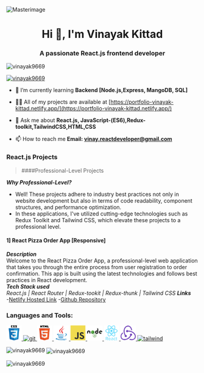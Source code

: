  <img src="https://i.imgur.com/xgLMhkG.png" alt="Masterimage">
<h1 align="center">Hi 👋, I'm Vinayak Kittad</h1>
<h3 align="center">A passionate React.js frontend developer</h3>

<p align="left"> <img src="https://komarev.com/ghpvc/?username=vinayak9669&label=Profile%20views&color=0e75b6&style=flat" alt="vinayak9669" /> </p>

<p align="left"> <a href="https://github.com/ryo-ma/github-profile-trophy"><img src="https://github-profile-trophy.vercel.app/?username=vinayak9669" alt="vinayak9669" /></a> </p>

- 🌱 I’m currently learning **Backend [Node.js,Express, MangoDB, SQL]**

- 👨‍💻 All of my projects are available at [https://portfolio-vinayak-kittad.netlify.app/](https://portfolio-vinayak-kittad.netlify.app/)

- 💬 Ask me about **React.js, JavaScript-(ES6),Redux-toolkit,TailwindCSS,HTML,CSS**

- 📫 How to reach me **Email: vinay.reactdeveloper@gmail.com**


### React.js Projects
> ####Professional-Level Projects

 ***Why Professional-Level?***
- Well! These projects adhere to industry best practices not only in website development but also in terms of code readability, component structures, and performance optimization.
- In these applications, I've utilized cutting-edge technologies such as Redux Toolkit and Tailwind CSS, which elevate these projects to a professional level.

#### 1] React Pizza Order App [Responsive]
***Description***<br/>
Welcome to the React Pizza Order App, a professional-level web application that takes you through the entire process from user registration to order confirmation. This app is built using the latest technologies and follows best practices in React development.
<br/>
***Tech Stack used*** <br/>
*React.js | React Router | Redux-tookit | Redux-thunk | Tailwind CSS*
***Links***<br/>
-[Netlify Hosted Link](https://react-pizza-ordering-app-by-advinay.netlify.app/)
-[Github Repository](https://github.com/VINAYAK9669/Pizza_ordering_app)

<h3 align="left">Languages and Tools:</h3>
<p align="left"> <a href="https://www.w3schools.com/css/" target="_blank" rel="noreferrer"> <img src="https://raw.githubusercontent.com/devicons/devicon/master/icons/css3/css3-original-wordmark.svg" alt="css3" width="40" height="40"/> </a> <a href="https://git-scm.com/" target="_blank" rel="noreferrer"> <img src="https://www.vectorlogo.zone/logos/git-scm/git-scm-icon.svg" alt="git" width="40" height="40"/> </a> <a href="https://www.w3.org/html/" target="_blank" rel="noreferrer"> <img src="https://raw.githubusercontent.com/devicons/devicon/master/icons/html5/html5-original-wordmark.svg" alt="html5" width="40" height="40"/> </a> <a href="https://www.java.com" target="_blank" rel="noreferrer"> <img src="https://raw.githubusercontent.com/devicons/devicon/master/icons/java/java-original.svg" alt="java" width="40" height="40"/> </a> <a href="https://developer.mozilla.org/en-US/docs/Web/JavaScript" target="_blank" rel="noreferrer"> <img src="https://raw.githubusercontent.com/devicons/devicon/master/icons/javascript/javascript-original.svg" alt="javascript" width="40" height="40"/> </a> <a href="https://nodejs.org" target="_blank" rel="noreferrer"> <img src="https://raw.githubusercontent.com/devicons/devicon/master/icons/nodejs/nodejs-original-wordmark.svg" alt="nodejs" width="40" height="40"/> </a> <a href="https://reactjs.org/" target="_blank" rel="noreferrer"> <img src="https://raw.githubusercontent.com/devicons/devicon/master/icons/react/react-original-wordmark.svg" alt="react" width="40" height="40"/> </a> <a href="https://redux.js.org" target="_blank" rel="noreferrer"> <img src="https://raw.githubusercontent.com/devicons/devicon/master/icons/redux/redux-original.svg" alt="redux" width="40" height="40"/> </a> <a href="https://tailwindcss.com/" target="_blank" rel="noreferrer"> <img src="https://www.vectorlogo.zone/logos/tailwindcss/tailwindcss-icon.svg" alt="tailwind" width="40" height="40"/> </a> </p>

<p><img align="left" src="https://github-readme-stats.vercel.app/api/top-langs?username=vinayak9669&show_icons=true&locale=en&layout=compact" alt="vinayak9669" /></p>

<p>&nbsp;<img align="center" src="https://github-readme-stats.vercel.app/api?username=vinayak9669&show_icons=true&locale=en" alt="vinayak9669" /></p>

<p><img align="center" src="https://github-readme-streak-stats.herokuapp.com/?user=vinayak9669&" alt="vinayak9669" /></p>
